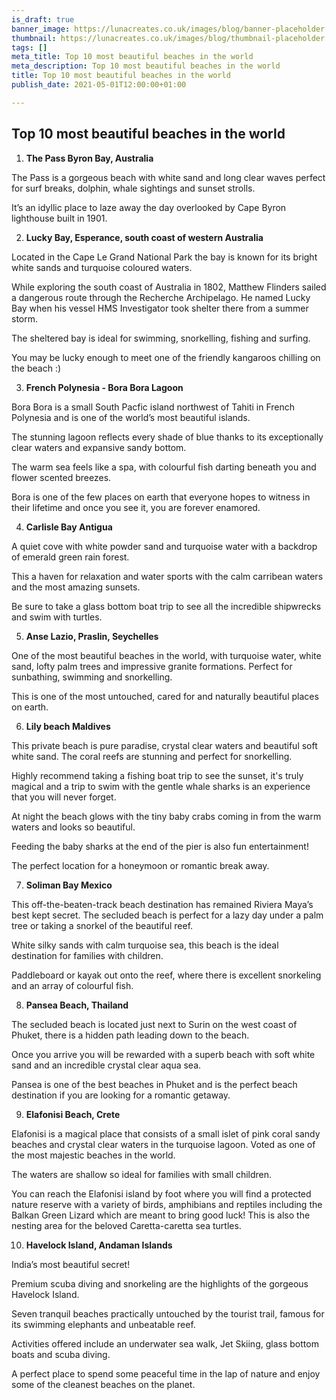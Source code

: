 ```yaml
---
is_draft: true
banner_image: https://lunacreates.co.uk/images/blog/banner-placeholder.jpg
thumbnail: https://lunacreates.co.uk/images/blog/thumbnail-placeholder.jpg
tags: []
meta_title: Top 10 most beautiful beaches in the world
meta_description: Top 10 most beautiful beaches in the world
title: Top 10 most beautiful beaches in the world
publish_date: 2021-05-01T12:00:00+01:00

---
```

## **Top 10 most beautiful beaches in the world**

1. **The Pass Byron Bay, Australia**

The Pass is a gorgeous beach with white sand and long clear waves perfect for surf breaks, dolphin, whale sightings and sunset strolls.

It’s an idyllic place to laze away the day overlooked by Cape Byron lighthouse built in 1901.

2. **Lucky Bay, Esperance, south coast of western Australia**

Located in the Cape Le Grand National Park the bay is known for its bright white sands and turquoise coloured waters.

While exploring the south coast of Australia in 1802, Matthew Flinders sailed a dangerous route through the Recherche Archipelago. He named Lucky Bay when his vessel HMS Investigator took shelter there from a summer storm.

The sheltered bay is ideal for swimming, snorkelling, fishing and surfing.

You may be lucky enough to meet one of the friendly kangaroos chilling on the beach :)

3. **French Polynesia - Bora Bora Lagoon**

Bora Bora is a small South Pacfic island northwest of Tahiti in French Polynesia and is one of the world’s most beautiful islands.

The stunning lagoon reflects every shade of blue thanks to its exceptionally clear waters and expansive sandy bottom.

The warm sea feels like a spa, with colourful fish darting beneath you and flower scented breezes.

Bora is one of the few places on earth that everyone hopes to witness in their lifetime and once you see it, you are forever enamored.

4. **Carlisle Bay Antigua**

A quiet cove with white powder sand and turquoise water with a backdrop of emerald green rain forest.

This a haven for relaxation and water sports with the calm carribean waters and the most amazing sunsets.

Be sure to take a glass bottom boat trip to see all the incredible shipwrecks and swim with turtles.

5. **Anse Lazio, Praslin, Seychelles**

One of the most beautiful beaches in the world, with turquoise water, white sand, lofty palm trees and impressive granite formations. Perfect for sunbathing, swimming and snorkelling.

This is one of the most untouched, cared for and naturally beautiful places on earth.

6. **Lily beach Maldives**

This private beach is pure paradise, crystal clear waters and beautiful soft white sand. The coral reefs are stunning and perfect for snorkelling.

Highly recommend taking a fishing boat trip to see the sunset, it's truly magical and a trip to swim with the gentle whale sharks is an experience that you will never forget.

At night the beach glows with the tiny baby crabs coming in from the warm waters and looks so beautiful.

Feeding the baby sharks at the end of the pier is also fun entertainment!

The perfect location for a honeymoon or romantic break away.

7. **Soliman Bay Mexico**

This off-the-beaten-track beach destination has remained Riviera Maya’s best kept secret. The secluded beach is perfect for a lazy day under a palm tree or taking a snorkel of the beautiful reef.

White silky sands with calm turquoise sea, this beach is the ideal destination for families with children.

Paddleboard or kayak out onto the reef, where there is excellent snorkeling and an array of colourful fish.

8. **Pansea Beach, Thailand**

The secluded beach is located just next to Surin on the west coast of Phuket, there is a hidden path leading down to the beach.

Once you arrive you will be rewarded with a superb beach with soft white sand and an incredible crystal clear aqua sea.

Pansea is one of the best beaches in Phuket and is the perfect beach destination if you are looking for a romantic getaway.

9. **Elafonisi Beach, Crete**

Elafonisi is a magical place that consists of a small islet of pink coral sandy beaches and crystal clear waters in the turquoise lagoon. Voted as one of the most majestic beaches in the world.

The waters are shallow so ideal for families with small children.

You can reach the Elafonisi island by foot where you will find a protected nature reserve with a variety of birds, amphibians and reptiles including the Balkan Green Lizard which are meant to bring good luck! This is also the nesting area for the beloved Caretta-caretta sea turtles.

10. **Havelock Island, Andaman Islands**

India’s most beautiful secret!

Premium scuba diving and snorkeling are the highlights of the gorgeous Havelock Island.

Seven tranquil beaches practically untouched by the tourist trail, famous for its swimming elephants and unbeatable reef.

Activities offered include an underwater sea walk, Jet Skiing, glass bottom boats and scuba diving.

A perfect place to spend some peaceful time in the lap of nature and enjoy some of the cleanest beaches on the planet.